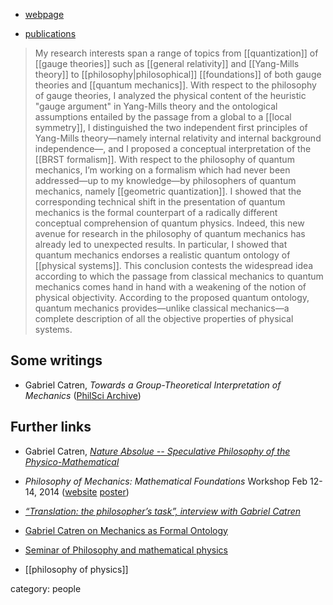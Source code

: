 
* [webpage](http://www.crea.polytechnique.fr/LeCREA/fiches/Catren.htm)

* [publications](http://sppm.hypotheses.org/publications)

> My research interests span a range of topics from [[quantization]] of [[gauge theories]] such as [[general relativity]] and [[Yang-Mills theory]] to [[philosophy|philosophical]] [[foundations]] of both gauge theories and [[quantum mechanics]]. With respect to the philosophy of gauge theories, I analyzed the physical content of the heuristic "gauge argument" in Yang-Mills theory and the ontological assumptions entailed by the passage from a global to a [[local symmetry]], I distinguished the two independent first principles of Yang-Mills theory—namely internal relativity and internal background independence—, and I proposed a conceptual interpretation of the [[BRST formalism]]. With respect to the philosophy of quantum mechanics, I’m working on a formalism which had never been addressed—up to my knowledge—by philosophers of quantum mechanics, namely [[geometric quantization]]. I showed that the corresponding technical shift in the presentation of quantum mechanics is the formal counterpart of a radically different conceptual comprehension of quantum physics. Indeed, this new avenue for research in the philosophy of quantum mechanics has already led to unexpected results. In particular, I showed that quantum mechanics endorses a realistic quantum ontology of [[physical systems]]. This conclusion contests the widespread idea according to which the passage from classical mechanics to quantum mechanics comes hand in hand with a weakening of the notion of physical objectivity. According to the proposed quantum ontology, quantum mechanics provides—unlike classical mechanics—a complete description of all the objective properties of physical systems.

## Some writings

* Gabriel Catren, _Towards a Group-Theoretical Interpretation of Mechanics_  ([PhilSci Archive](http://philsci-archive.pitt.edu/10116/))

## Further links

* Gabriel Catren, _[Nature Absolue -- Speculative Philosophy of the Physico-Mathematical](http://sppm.hypotheses.org)_ 
 
* _Philosophy of Mechanics: Mathematical Foundations_ Workshop Feb 12-14, 2014 ([website](http://phil.physico-math.gie.im) [poster](http://phil.physico-math.gie.im/static/PhilosophyofMechanics25size.jpg))

* _[“Translation: the philosopher’s task”, interview with Gabriel Catren](http://ifverso.com/en/node/628253)_

* [Gabriel Catren on Mechanics as Formal Ontology](http://enemyindustry.net/blog/?p=3815)

* [Seminar of Philosophy and mathematical physics](http://www.sphere.univ-paris-diderot.fr/spip.php?rubrique124&lang=en)

* [[philosophy of physics]]

category: people